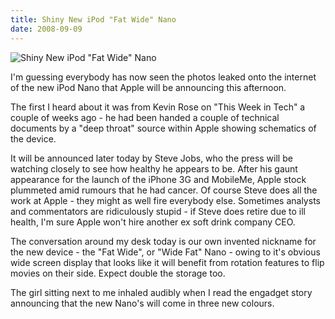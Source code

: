 ```yaml
---
title: Shiny New iPod "Fat Wide" Nano
date: 2008-09-09
---
```


![Shiny New iPod "Fat Wide" Nano](https://source.unsplash.com/jpkvklXwt98/1600x900)

I'm guessing everybody has now seen the photos leaked onto the internet of the new iPod Nano that Apple will be announcing this afternoon.

The first I heard about it was from Kevin Rose on "This Week in Tech" a couple of weeks ago - he had been handed a couple of technical documents by a "deep throat" source within Apple showing schematics of the device.

It will be announced later today by Steve Jobs, who the press will be watching closely to see how healthy he appears to be. After his gaunt appearance for the launch of the iPhone 3G and MobileMe, Apple stock plummeted amid rumours that he had cancer. Of course Steve does all the work at Apple - they might as well fire everybody else. Sometimes analysts and commentators are ridiculously stupid - if Steve does retire due to ill health, I'm sure Apple won't hire another ex soft drink company CEO.

The conversation around my desk today is our own invented nickname for the new device - the "Fat Wide", or "Wide Fat" Nano - owing to it's obvious wide screen display that looks like it will benefit from rotation features to flip movies on their side. Expect double the storage too.

The girl sitting next to me inhaled audibly when I read the engadget story announcing that the new Nano's will come in three new colours.